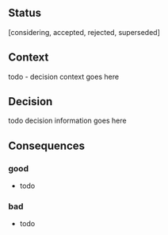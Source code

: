 ## Status
[considering, accepted, rejected, superseded]

## Context
todo - decision context goes here

## Decision

todo decision information goes here

## Consequences
### good
- todo

### bad
- todo